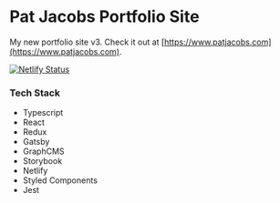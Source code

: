 # Pat Jacobs Portfolio Site
My new portfolio site v3. Check it out at [https://www.patjacobs.com](https://www.patjacobs.com).

[![Netlify Status](https://api.netlify.com/api/v1/badges/1199f007-aa75-4176-b297-6f05c1f84a41/deploy-status)](https://app.netlify.com/sites/friendly-nightingale-b3fabe/deploys)

### Tech Stack

- Typescript
- React
- Redux
- Gatsby
- GraphCMS
- Storybook
- Netlify
- Styled Components
- Jest
